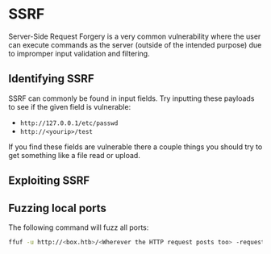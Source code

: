 # SSRF

Server-Side Request Forgery is a very common vulnerability where the user can execute commands as the server (outside of the intended purpose) due to impromper input validation and filtering.

## Identifying SSRF

SSRF can commonly be found in input fields. Try inputting these payloads to see if the given field is vulnerable:

- `http://127.0.0.1/etc/passwd`
- `http://<yourip>/test`

If you find these fields are  vulnerable there a couple things you should try to get something like a file read or upload.

## Exploiting SSRF

## Fuzzing local ports

The following command will fuzz all ports:
```bash
ffuf -u http://<box.htb>/<Wherever the HTTP request posts too> -request ssrf.request -w <( seq 0 65535) -ac
```

